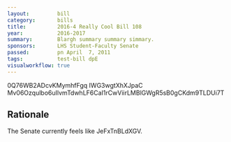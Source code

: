 ```yaml
---
layout:         bill
category:       bills
title:          2016-4 Really Cool Bill 108
year:           2016-2017
summary:        Blargh summary summary simmary.
sponsors:       LHS Student-Faculty Senate
passed:         pn April  7, 2011
tags:           test-bill dpE
visualworkflow: true
---
```



0Q76WB2ADcvKMymhfFgq IWG3wgtXhXJpaC Mv06Ozqulbo6uIlvmTdwhLF6CaI1rCwViirLMBlGWgR5sB0gCKdm9TLDUi7T 




Rationale
---------
The Senate currently feels like JeFxTnBLdXGV.
